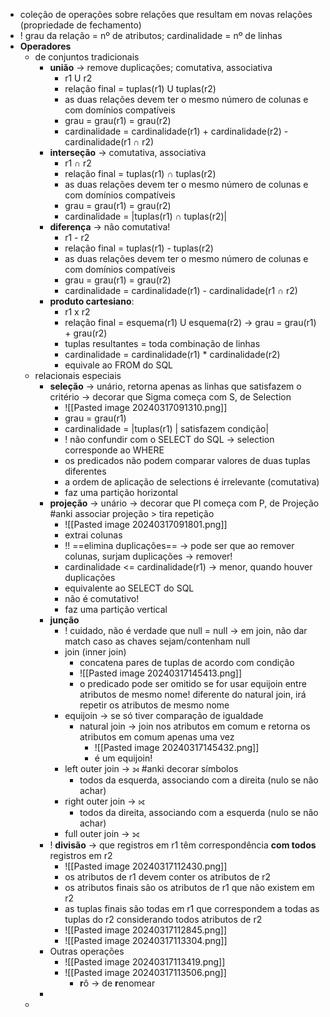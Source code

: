 * coleção de operações sobre relações que resultam em novas relações (propriedade de fechamento)
* ! grau da relação = nº de atributos; cardinalidade = nº de linhas
* **Operadores**
	* de conjuntos tradicionais
		* **união** -> remove duplicações; comutativa, associativa
			* r1 U r2
			* relação final = tuplas(r1) U tuplas(r2)
			* as duas relações devem ter o mesmo número de colunas e com domínios compatíveis
			* grau = grau(r1) = grau(r2)
			* cardinalidade = cardinalidade(r1) + cardinalidade(r2) - cardinalidade(r1 ∩ r2)
		* **interseção** -> comutativa, associativa
			* r1 ∩ r2
			* relação final = tuplas(r1) ∩ tuplas(r2)
			* as duas relações devem ter o mesmo número de colunas e com domínios compatíveis
			* grau = grau(r1) = grau(r2)
			* cardinalidade = |tuplas(r1) ∩ tuplas(r2)|
		* **diferença** -> não comutativa!
			* r1 - r2
			* relação final = tuplas(r1) - tuplas(r2)
			* as duas relações devem ter o mesmo número de colunas e com domínios compatíveis
			* grau = grau(r1) = grau(r2)
			* cardinalidade = cardinalidade(r1) - cardinalidade(r1 ∩ r2)
		* **produto cartesiano**: 
			* r1 x r2 
			* relação final = esquema(r1) U esquema(r2) -> grau = grau(r1) + grau(r2)
			* tuplas resultantes = toda combinação de linhas
			* cardinalidade = cardinalidade(r1) * cardinalidade(r2)
			* equivale ao FROM do SQL
	* relacionais especiais
		* **seleção** -> unário, retorna apenas as linhas que satisfazem o critério -> decorar que Sigma começa com S, de Selection
			* ![[Pasted image 20240317091310.png]]
			* grau = grau(r1)
			* cardinalidade = |tuplas(r1) | satisfazem condição|
			* ! não confundir com o SELECT do SQL -> selection corresponde ao WHERE
			* os predicados não podem comparar valores de duas tuplas diferentes
			* a ordem de aplicação de selections é irrelevante (comutativa)
			* faz uma partição horizontal
		* **projeção** -> unário -> decorar que PI começa com P, de Projeção #anki associar projeção > tira repetição
			* ![[Pasted image 20240317091801.png]]
			* extrai colunas
			* !! ==elimina duplicações== -> pode ser que ao remover colunas, surjam duplicações -> remover!
			* cardinalidade <= cardinalidade(r1) -> menor, quando houver duplicações
			* equivalente ao SELECT do SQL
			* não é comutativo!
			* faz uma partição vertical
		* **junção**
			* ! cuidado, não é verdade que null = null -> em join, não dar match caso as chaves sejam/contenham null
			* join (inner join)
				* concatena pares de tuplas de acordo com condição
				* ![[Pasted image 20240317145413.png]]
				* o predicado pode ser omitido se for usar equijoin entre atributos de mesmo nome! diferente do natural join, irá repetir os atributos de mesmo nome
			* equijoin -> se só tiver comparação de igualdade
				* natural join -> join nos atributos em comum e retorna os atributos em comum apenas uma vez
					* ![[Pasted image 20240317145432.png]]
					* é um equijoin!
			* left outer join -> ⟕ #anki decorar símbolos
				* todos da esquerda, associando com a direita (nulo se não achar)
			* right outer join -> ⟖
				* todos da direita, associando com a esquerda (nulo se não achar)
			* full outer join -> ⟗
		* ! **divisão** -> que registros em r1 têm correspondência **com todos** registros em r2
			* ![[Pasted image 20240317112430.png]]
			* os atributos de r1 devem conter os atributos de r2
			* os atributos finais são os atributos de r1 que não existem em r2
			* as tuplas finais são todas em r1 que correspondem a todas as tuplas do r2 considerando todos atributos de r2
			* ![[Pasted image 20240317112845.png]]
			* ![[Pasted image 20240317113304.png]]
		* Outras operações
			* ![[Pasted image 20240317113419.png]]
			* ![[Pasted image 20240317113506.png]]
				* **r**ô -> de **r**enomear
		* 
	* 